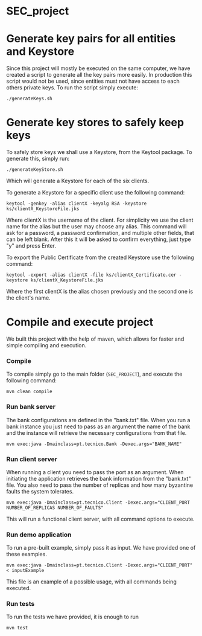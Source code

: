 # SEC_project

# Generate key pairs for all entities and Keystore

Since this project will mostly be executed on the same computer, we have created a script to generate all the key pairs more easily. In production this script would not be used, since entities must not have access to each others private keys.
To run the script simply execute:

`./generateKeys.sh`

# Generate key stores to safely keep keys

To safely store keys we shall use a Keystore, from the Keytool package. To generate this, simply run:

`./generateKeyStore.sh`

Which will generate a Keystore for each of the six clients.

To generate a Keystore for a specific client use the following command:
``` 
keytool -genkey -alias clientX -keyalg RSA -keystore ks/clientX_KeystoreFile.jks
```

Where clientX is the username of the client. For simplicity we use the client name for the alias but the user may choose any alias. 
This command will ask for a password, a password confirmation, and multiple other fields, that can be left blank. After this it will be asked to confirm everything, just type "y" and press Enter. 

To export the Public Certificate from the created Keystore use the following command: 
``` 
keytool -export -alias clientX -file ks/clientX_Certificate.cer -keystore ks/clientX_KeystoreFile.jks
```
Where the first clientX is the alias chosen previously and the second one is the client's name.

# Compile and execute project

We built this project with the help of maven, which allows for faster and simple compiling and execution.

### Compile

To compile simply go to the main folder (`SEC_PROJECT`), and execute the following command:

`mvn clean compile`

### Run bank server

The bank configurations are defined in the "bank.txt" file. When you run a bank instance 
you just need to pass as an argument the name of the bank and the instance will retrieve the necessary 
configurations from that file.

`mvn exec:java -Dmainclass=pt.tecnico.Bank -Dexec.args="BANK_NAME"`

### Run client server

When running a client you need to pass the port as an argument. When initiating the 
application retrieves the bank information from the "bank.txt" file. You also need to pass the number of replicas
and how many byzantine faults the system tolerates. 

`mvn exec:java -Dmainclass=pt.tecnico.Client -Dexec.args="CLIENT_PORT NUMBER_OF_REPLICAS NUMBER_OF_FAULTS"`

This will run a functional client server, with all command options to execute.

### Run demo application

To run a pre-built example, simply pass it as input. We have provided one of these examples.

`mvn exec:java -Dmainclass=pt.tecnico.Client -Dexec.args="CLIENT_PORT" < inputExample`

This file is an example of a possible usage, with all commands being executed.

### Run tests

To run the tests we have provided, it is enough to run

`mvn test`
